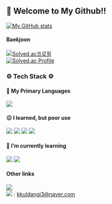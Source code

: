 ## 👋 Welcome to My Github!!

[![My GitHub stats](https://githubreadmestats.vercel.app/api?username=Martinel2)](https://github.com/Martinel2/github-readme-stats)

#### Baekjoon     
[![Solved.ac프로필](http://mazassumnida.wtf/api/mini/generate_badge?boj=kkuldangi3)](https://solved.ac/kkuldangi3/)<br/>
[![Solved.ac Profile](http://mazassumnida.wtf/api/v2/generate_badge?boj=kkuldangi3)](https://solved.ac/kkuldangi3/)

### ⚙ Tech Stack ⚙

#### 💪 My Primary Languages
<img src = "https://img.shields.io/badge/Java-007396?style=for-the-badge&logo=JAVA&logoColor=white"/>

#### 😐 I learned, but poor use
<img src = "https://img.shields.io/badge/C-blue?style=for-the-badge&logo=C&logoColor=white"/>  <img src = "https://img.shields.io/badge/HTML-1E8CBE?style=for-the-badge&logo=HTML5&logoColor=white"/>  <img src = "https://img.shields.io/badge/JavaScript-yellow?style=for-the-badge&logo=javascript&logoColor=white"/>  <img src = "https://img.shields.io/badge/Node.js-339933?style=for-the-badge&logo=nodedotjs&logoColor=white"/>


#### 🌱 I’m currently learning 
<img src = "https://img.shields.io/badge/Spring-6DB33F?style=for-the-badge&logo=spring&logoColor=white"/>  <img src = "https://img.shields.io/badge/MySQL-4479A1?style=for-the-badge&logo=mysql&logoColor=white"/>  

#### Other links
[<img src = "https://img.shields.io/badge/velog-20C997?style=for-the-badge&logo=velog&logoColor=white"/>](https://velog.io/@kkuldangi3/posts) <br/>
<img src = "https://img.shields.io/badge/My_email-8B89CC?style=for-the-badge&logo=gmail&logoColor=white"/> : kkuldangi3@naver.com

<!--
**Martinel2/Martinel2** is a ✨ _special_ ✨ repository because its `README.md` (this file) appears on your GitHub profile.

Here are some ideas to get you started:

- 🔭 I’m currently working on ...
- 🌱 I’m currently learning ...
- 👯 I’m looking to collaborate on ...
- 🤔 I’m looking for help with ...
- 💬 Ask me about ...
- 📫 How to reach me: ...
- 😄 Pronouns: ...
- ⚡ Fun fact: ...
-->
